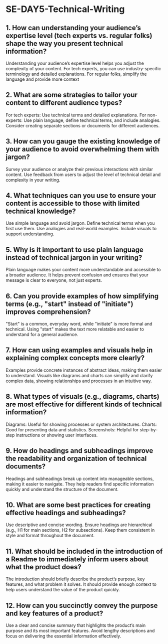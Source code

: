 # SE-DAY5-Technical-Writing
## 1. How can understanding your audience’s expertise level (tech experts vs. regular folks) shape the way you present technical information?
Understanding your audience’s expertise level helps you adjust the complexity of your content. For tech experts, you can use industry-specific terminology and detailed explanations. For regular folks, simplify the language and provide more context

## 2. What are some strategies to tailor your content to different audience types?
For tech experts: Use technical terms and detailed explanations.
For non-experts: Use plain language, define technical terms, and include analogies.
Consider creating separate sections or documents for different audiences.

## 3. How can you gauge the existing knowledge of your audience to avoid overwhelming them with jargon?
Survey your audience or analyze their previous interactions with similar content. Use feedback from users to adjust the level of technical detail and complexity in your writing.

## 4. What techniques can you use to ensure your content is accessible to those with limited technical knowledge?
Use simple language and avoid jargon.
Define technical terms when you first use them.
Use analogies and real-world examples.
Include visuals to support understanding.

## 5. Why is it important to use plain language instead of technical jargon in your writing?
Plain language makes your content more understandable and accessible to a broader audience. It helps prevent confusion and ensures that your message is clear to everyone, not just experts.

## 6. Can you provide examples of how simplifying terms (e.g., "start" instead of "initiate") improves comprehension?
"Start" is a common, everyday word, while "initiate" is more formal and technical. Using "start" makes the text more relatable and easier to understand for a general audience.

## 7. How can using examples and visuals help in explaining complex concepts more clearly?
Examples provide concrete instances of abstract ideas, making them easier to understand. Visuals like diagrams and charts can simplify and clarify complex data, showing relationships and processes in an intuitive way.

## 8. What types of visuals (e.g., diagrams, charts) are most effective for different kinds of technical information?
Diagrams: Useful for showing processes or system architectures.
Charts: Good for presenting data and statistics.
Screenshots: Helpful for step-by-step instructions or showing user interfaces.

## 9. How do headings and subheadings improve the readability and organization of technical documents?
Headings and subheadings break up content into manageable sections, making it easier to navigate. They help readers find specific information quickly and understand the structure of the document.

## 10. What are some best practices for creating effective headings and subheadings?
Use descriptive and concise wording.
Ensure headings are hierarchical (e.g., H1 for main sections, H2 for subsections).
Keep them consistent in style and format throughout the document.

## 11. What should be included in the introduction of a Readme to immediately inform users about what the product does?
The introduction should briefly describe the product’s purpose, key features, and what problem it solves. It should provide enough context to help users understand the value of the product quickly.

## 12. How can you succinctly convey the purpose and key features of a product?
Use a clear and concise summary that highlights the product’s main purpose and its most important features. Avoid lengthy descriptions and focus on delivering the essential information effectively.
